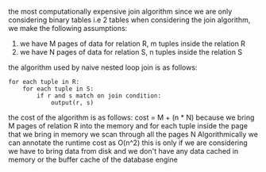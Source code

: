 the most computationally expensive join algorithm 
since we are only considering binary tables i.e 2 tables when considering the join algorithm, we make the following assumptions:
1. we have M pages of data for relation R, m tuples inside the relation R
2. we have N pages of data for relation S, n tuples inside the relation S

the algorithm used by naive nested loop join is as follows:
```
for each tuple in R:
	for each tuple in S:
		if r and s match on join condition:
			output(r, s)
```

the cost of the algorithm is as follows:
cost = M + (n * N)
because we bring M pages of relation R into the memory
and for each tuple inside the page that we bring in memory we scan through all the pages N
Algorithmically we can annotate the runtime cost as O(n^2)
this is only if we are considering we have to bring data from disk and we don't have any data cached in memory or the buffer cache of the database engine